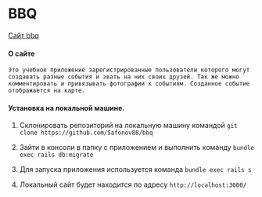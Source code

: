 # BBQ

[Сайт bbq](https://bbqnew.herokuapp.com/)

#### О сайте

	Это учебное приложение зарегистрированные пользователи которого могут создавать разные события и звать на них своих друзей. Так же можно комментировать и привязывать фотографии к событиям. Созданное событие отображается на карте.

#### Установка на локальной машине.

1. Склонировать репозиторий на локальную машину командой ``` git clone https://github.com/Safonov88/bbq ```

2. Зайти в консоли в папку с приложением и выполнить команду ``` bundle exec rails db:migrate ```

3. Для запуска приложения используется команда ``` bundle exec rails s ```

4. Локальный сайт будет находится по адресу ``` http://localhost:3000/ ```
